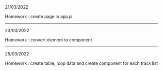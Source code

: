 21/03/2022

Homework : create page in app.js

--------------------------------------------------------

23/03/2022

Homework : convert element to component

--------------------------------------------------------

25/03/2022

Homework : create table, loop data and create component 
for each track list

